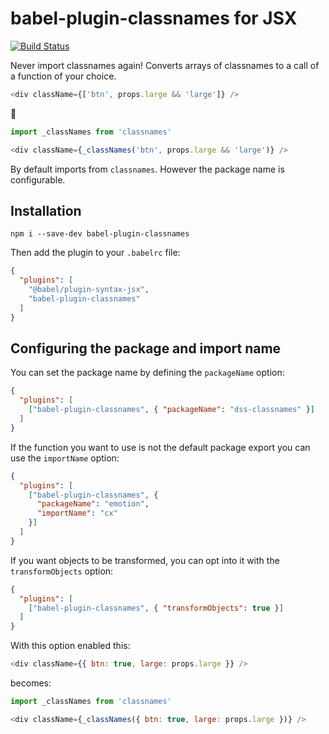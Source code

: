 # babel-plugin-classnames for JSX

[![Build Status](https://travis-ci.org/giuseppeg/babel-plugin-classnames.svg?branch=master)](https://travis-ci.org/giuseppeg/babel-plugin-classnames)

Never import classnames again! Converts arrays of classnames to a call of a function of your choice.

```js
<div className={['btn', props.large && 'large']} />
```

💫

```js
import _classNames from 'classnames'

<div className={_classNames('btn', props.large && 'large')} />
```

By default imports from `classnames`. However the package name is configurable.

## Installation

```
npm i --save-dev babel-plugin-classnames
```

Then add the plugin to your `.babelrc` file:

```JSON
{
  "plugins": [
    "@babel/plugin-syntax-jsx",
    "babel-plugin-classnames"
  ]
}
```

## Configuring the package and import name

You can set the package name by defining the `packageName` option:

```JSON
{
  "plugins": [
    ["babel-plugin-classnames", { "packageName": "dss-classnames" }]
  ]
}
```

If the function you want to use is not the default package export you can use the `importName` option:

```JSON
{
  "plugins": [
    ["babel-plugin-classnames", {
      "packageName": "emotion",
      "importName": "cx"
    }]
  ]
}
```

If you want objects to be transformed, you can opt into it with the `transformObjects` option:

```JSON
{
  "plugins": [
    ["babel-plugin-classnames", { "transformObjects": true }]
  ]
}
```

With this option enabled this:

```js
<div className={{ btn: true, large: props.large }} />
```

becomes:

```js
import _classNames from 'classnames'

<div className={_classNames({ btn: true, large: props.large })} />
```
